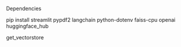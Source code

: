  
 Dependencies
 
 pip install streamlit pypdf2 langchain python-dotenv faiss-cpu openai huggingface_hub

 get_vectorstore


